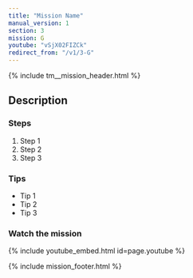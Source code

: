 ```yaml
---
title: "Mission Name"
manual_version: 1
section: 3
mission: G
youtube: "vSjX02FIZCk"
redirect_from: "/v1/3-G"
---
```


{% include tm__mission_header.html %}

## Description

### Steps

1. Step 1
2. Step 2
3. Step 3

### Tips

* Tip 1
* Tip 2
* Tip 3

### Watch the mission

{% include youtube_embed.html id=page.youtube %}

{% include mission_footer.html %}